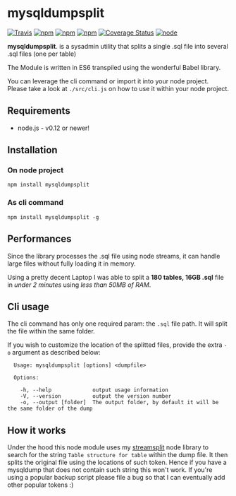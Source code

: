 # mysqldumpsplit

[![Travis](https://img.shields.io/travis/vekexasia/mysqldumpsplit.svg?style=flat-square)](https://travis-ci.org/vekexasia/mysqldumpsplit) 
[![npm](https://img.shields.io/npm/l/mysqldumpsplit.svg?style=flat-square)](https://www.npmjs.com/package/mysqldumpsplit) 
[![npm](https://img.shields.io/npm/v/mysqldumpsplit.svg?style=flat-square)](https://www.npmjs.com/package/mysqldumpsplit) 
[![npm](https://img.shields.io/npm/dt/mysqldumpsplit.svg?style=flat-square)](https://www.npmjs.com/package/mysqldumpsplit) 
[![Coverage Status](https://img.shields.io/coveralls/vekexasia/mysqldumpsplit.svg?style=flat-square)](https://coveralls.io/github/vekexasia/mysqldumpsplit)
[![node](https://img.shields.io/node/v/mysqldumpsplit.svg?style=flat-square)](https://www.npmjs.com/package/mysqldumpsplit)

**mysqldumpsplit**. is a sysadmin utility that splits a single .sql file into several .sql files (one per table)

The Module is written in ES6 transpiled using the wonderful Babel library. 

You can leverage the cli command or import it into your node project. Please take a look at `./src/cli.js` on how to use it within your node project.

## Requirements

 - node.js - v0.12 or newer!   

## Installation

### On node project

    npm install mysqldumpsplit

### As cli command

    npm install mysqldumpsplit -g

## Performances

Since the library processes the .sql file using node streams, it can handle large files without fully loading it in memory.

Using a pretty decent Laptop I was able to split a **180 tables, 16GB .sql** file in _under 2 minutes_ using _less than 50MB of RAM_.

## Cli usage

The cli command has only one required param: the `.sql` file path. It will split the file within the same folder.

If you wish to customize the location of the splitted files, provide the extra `-o` argument as described below:

```
  Usage: mysqldumpsplit [options] <dumpfile>

  Options:

    -h, --help             output usage information
    -V, --version          output the version number
    -o, --output [folder]  The output folder, by default it will be the same folder of the dump

```
 
## How it works

Under the hood this node module uses my [streamsplit](https://github.com/vekexasia/streamsplit) node library to search for the string `Table structure for table` within the dump file. 
It then splits the original file using the locations of such token. Hence if you have a mysqldump that does not contain such string this won't work. If you're using a popular backup script please file a bug so that I can eventually add other popular tokens :)
